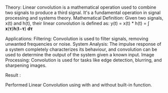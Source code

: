 Theory:
Linear convolution is a mathematical operation used to combine two signals to produce 
a third signal. It's a fundamental operation in signal processing and systems theory.
Mathematical Definition: 
Given two signals, x(t) and h(t), their linear convolution is defined as: 
 y(t) = x(t) * h(t) = ∫ 𝐱(𝛕)𝐡(𝐭−𝛕) 𝐝𝛕
 
Applications: 
Filtering: Convolution is used to filter signals, removing unwanted frequencies 
or noise. 
System Analysis: The impulse response of a system completely characterizes its 
behaviour, and convolution can be used to determine the output of the system 
given a known input. 
Image Processing: Convolution is used for tasks like edge detection, blurring, 
and sharpening images.

Result :

Performed Linear Convolution using with and without built-in function.


